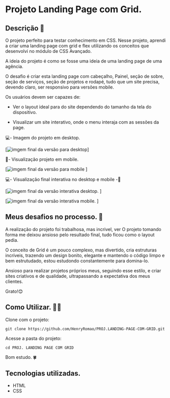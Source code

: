 # Projeto Landing Page com Grid.

## Descrição 📝
O projeto perfeito para testar conhecimento em CSS. Nesse projeto, aprendi a criar uma landing page com grid e flex utilizando os conceitos que desenvolvi no módulo de CSS Avançado. 

A ideia do projeto é como se fosse uma ideia de uma landing page de uma agência. 

O desafio é criar esta landing page com cabeçalho, Painel, seção de sobre, seção de serviços, seção de projetos e rodapé, tudo que um site precisa, devendo claro, ser responsivo para versões mobile. 

Os usuários devem ser capazes de:

- Ver o layout ideal para do site dependendo do tamanho da tela do dispositivo.

- Visualizar um site interativo, onde o menu interaja com as sessões da page.

💻- Imagem do projeto em desktop.

[<img src="./Src/Img-Design/Landing-Page-desktop.gif" alt="imgem final da versão para desktop">]

📱- Visualização projeto em mobile.

[<img src="./Src/Img-Design/Mobile-Versão.gif" alt="imgem final da versão para mobile">
]

💻- Visualização final interativa no desktop e mobile -📱

[<img src="./Src/Img-Design/Landing-Page-Interativa.gif" alt="imgem final da versão interativa desktop.">
]

[<img src="./Src/Img-Design/Mobile-Versão-Interativa.gif" alt="imgem final da versão interativa mobile.">
]

## Meus desafios no processo. 🤯
A realização do projeto foi trabalhosa, mas incrivel, ver O projeto tomando forma me deixou ansioso pelo resultado final, tudo ficou como o layout pedia.

O conceito de Grid é um pouco complexo, mas divertido, cria estruturas incríveis, trazendo um design bonito, elegante e mantendo o código limpo e bem estrutudado, estou estudondo constantemente para domina-lo.     

Ansioso para realizar projetos próprios meus, seguindo esse estilo, e criar sites criativos e de qualidade, ultrapassando a expectativa dos meus clientes. 

Grato!😊

## Como Utilizar. 👨‍💻

Clone com o projeto:
```
git clone https://github.com/HenryRomao/PROJ.LANDING-PAGE-COM-GRID.git
```

Acesse a pasta do projeto:
```
cd PROJ. LANDING PAGE COM GRID
```

Bom estudo. 🍀

## Tecnologias utilizadas. 
- HTML
- CSS